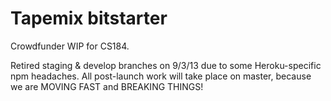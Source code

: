 Tapemix bitstarter
==================

Crowdfunder WIP for CS184.

Retired staging & develop branches on 9/3/13 due to some Heroku-specific npm headaches.
All post-launch work will take place on master, because we are MOVING FAST and BREAKING THINGS!
